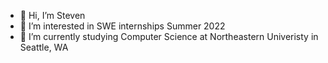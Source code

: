 - 👋 Hi, I’m Steven
- 👀 I’m interested in SWE internships Summer 2022
- 🌱 I’m currently studying Computer Science at Northeastern Univeristy in Seattle,  WA

<!---
scfount/scfount is a ✨ special ✨ repository because its `README.md` (this file) appears on your GitHub profile.
You can click the Preview link to take a look at your changes.
--->
